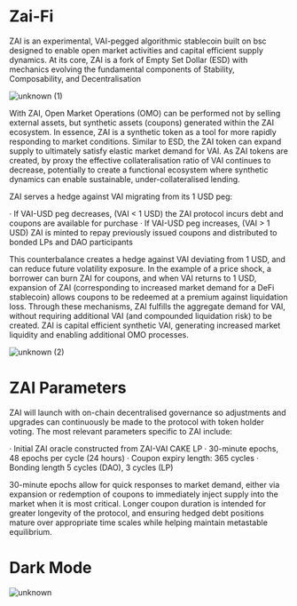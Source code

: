 # Zai-Fi

ZAI is an experimental, VAI-pegged algorithmic stablecoin built on bsc designed to enable open market activities and capital efficient supply dynamics. At its core, ZAI is a fork of Empty Set Dollar (ESD) with mechanics evolving the fundamental components of Stability, Composability, and Decentralisation

![unknown (1)](https://user-images.githubusercontent.com/75070913/108617079-57b6eb80-740b-11eb-8298-ecd086f664a8.png)

With ZAI, Open Market Operations (OMO) can be performed not by selling external assets, but synthetic assets (coupons) generated within the ZAI ecosystem. In essence, ZAI is a synthetic token as a tool for more rapidly responding to market conditions. Similar to ESD, the ZAI token can expand supply to ultimately satisfy elastic market demand for VAI. As ZAI tokens are created, by proxy the effective collateralisation ratio of VAI continues to decrease, potentially to create a functional ecosystem where synthetic dynamics can enable sustainable, under-collateralised lending.

ZAI serves a hedge against VAI migrating from its 1 USD peg:

  · If VAI-USD peg decreases, (VAI < 1 USD) the ZAI protocol incurs debt and coupons are available for purchase
  · If VAI-USD peg increases, (VAI > 1 USD) ZAI is minted to repay previously issued coupons and distributed to bonded LPs and DAO participants

This counterbalance creates a hedge against VAI deviating from 1 USD, and can reduce future volatility exposure. In the example of a price shock, a borrower can burn ZAI for coupons, and when VAI returns to 1 USD, expansion of ZAI (corresponding to increased market demand for a DeFi stablecoin) allows coupons to be redeemed at a premium against liquidation loss. Through these mechanisms, ZAI fulfills the aggregate demand for VAI, without requiring additional VAI (and compounded liquidation risk) to be created. ZAI is capital efficient synthetic VAI, generating increased market liquidity and enabling additional OMO processes.

![unknown (2)](https://user-images.githubusercontent.com/75070913/108617206-46221380-740c-11eb-9d05-967582d06fe3.png)


# ZAI Parameters

ZAI will launch with on-chain decentralised governance so adjustments and upgrades can continuously be made to the protocol with token holder voting.
The most relevant parameters specific to ZAI include:
  
  · Initial ZAI oracle constructed from ZAI-VAI CAKE LP
  · 30-minute epochs, 48 epochs per cycle (24 hours)
  · Coupon expiry length: 365 cycles
  · Bonding length 5 cycles (DAO), 3 cycles (LP)
  
30-minute epochs allow for quick responses to market demand, either via expansion or redemption of coupons to immediately inject supply into the market when it is most critical. Longer coupon duration is intended for greater longevity of the protocol, and ensuring hedged debt positions mature over appropriate time scales while helping maintain metastable equilibrium.


# Dark Mode

![unknown](https://user-images.githubusercontent.com/75070913/108617303-16274000-740d-11eb-82ca-d4badc423ca9.png)




